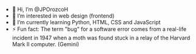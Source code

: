 - 👋 Hi, I’m @JPOrozcoH
- 👀 I’m interested in web design (frontend)
- 🌱 I’m currently learning Python, HTML, CSS and JavaScript
- ⚡ Fun fact: The term "bug" for a software error comes from a real-life incident in 1947 when a moth was found stuck in a relay of the Harvard Mark II computer. (Gemini)

<!---
JPOrozcoH/JPOrozcoH is a ✨ special ✨ repository because its `README.md` (this file) appears on your GitHub profile.
You can click the Preview link to take a look at your changes.
--->
